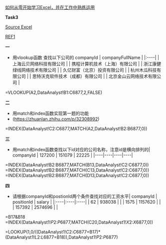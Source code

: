 [如何从零开始学习Excel，并在工作中熟练运用](https://www.zhihu.com/question/36888983/answer/84860536?from=profile_answer_card)

**Task3**

[Source Excel](https://github.com/mobenlu/Excel/blob/master/DataAnalyst.xlsx)

[REF1](https://zhuanlan.zhihu.com/p/39292027)

**一**
- 用vlookup函数 查找以下公司的 companyId | companyFullName   | |:----| | 上海云贝网络科技有限公司   | | 携程计算机技术（上海）有限公司   | | 浙江康健绿线网络技术有限公司   | | 久亿财富（北京）投资有限公司   | | 杭州木瓜科技有限公司   | | 思特沃克软件技术（成都）有限公司   | | 北京金山云网络技术有限公司   |

=VLOOKUP(A2,DataAnalyst!B1:C6877,2,FALSE)

**二**
- 用match和index函数实现第一题的功能
- (https://zhuanlan.zhihu.com/p/32308992)

=INDEX(DataAnalyst!C2:C6877,MATCH(A2,DataAnalyst!B2:B6877,0))


**三**
- 用match和index函数查找以下id对应的公司名称，注意id是横向排列的| companyId     | 127200   | 151079   | 22225   | |----|----|----|----|

=INDEX(DataAnalyst!B2:B6877,MATCH(B13,DataAnalyst!C2:C6877,0))
=INDEX(DataAnalyst!B2:B6877,MATCH(C13,DataAnalyst!C2:C6877,0))
=INDEX(DataAnalyst!B2:B6877,MATCH(D13,DataAnalyst!C2:C6877,0))

**四**
- 请根据companyId和postionId两个条件查找对应的工资水平| companyId   | positionId   | salary   | |:----|:----|:----| | 62   | 938038   |    | | 1575   | 1157620   |    | | 157392   | 2574696   |    |

=B17&B18
=INDEX(DataAnalyst1!$P$2:$P$6877,MATCH(C20,DataAnalyst1!$X$2:$X$6877,0))

=LOOKUP(1,0/((DataAnalyst1!$C$2:$C$6877=B17)*(DataAnalyst1!$L$2:$L$6877=B18)),DataAnalyst1!$P$2:$P$6877)

